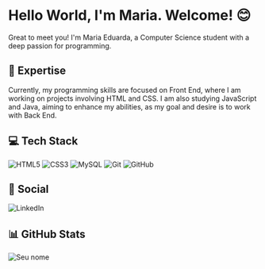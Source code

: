# Hello World, I'm Maria. Welcome! 😊
Great to meet you! I'm Maria Eduarda, a Computer Science student with a deep passion for programming. 

## 🚀 Expertise
Currently, my programming skills are focused on Front End, where I am working on projects involving HTML and CSS. I am also studying JavaScript and Java, aiming to enhance my abilities, as my goal and desire is to work with Back End.

## 💻 Tech Stack 
![HTML5](https://img.shields.io/badge/html5-%23E34F26.svg?style=for-the-badge&logo=html5&logoColor=white)
![CSS3](https://img.shields.io/badge/css3-%231572B6.svg?style=for-the-badge&logo=css3&logoColor=white)
![MySQL](https://img.shields.io/badge/mysql-4479A1.svg?style=for-the-badge&logo=mysql&logoColor=white)
![Git](https://img.shields.io/badge/git-%23F05033.svg?style=for-the-badge&logo=git&logoColor=white)
![GitHub](https://img.shields.io/badge/github-%23121011.svg?style=for-the-badge&logo=github&logoColor=white)

## 💬 Social
![LinkedIn](https://img.shields.io/badge/linkedin-%230077B5.svg?style=for-the-badge&logo=linkedin&logoColor=white)

## 📊 GitHub Stats
![Seu nome](https://github-readme-stats.vercel.app/api?username=eduardafbz&show_icons=true&theme=dracula) 



